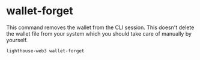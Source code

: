 # wallet-forget

This command removes the wallet from the CLI session. This doesn't delete the wallet file from your system which you should take care of manually by yourself.

```
lighthouse-web3 wallet-forget
```

